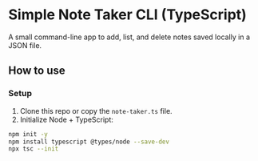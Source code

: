 # Simple Note Taker CLI (TypeScript)

A small command-line app to add, list, and delete notes saved locally in a JSON file.

## How to use

### Setup

1. Clone this repo or copy the `note-taker.ts` file.
2. Initialize Node + TypeScript:

```bash
npm init -y
npm install typescript @types/node --save-dev
npx tsc --init
